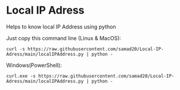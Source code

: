 # Local IP Adress
Helps to know local IP Address using python


  Just copy this command line (Linux & MacOS):
```
curl -s https://raw.githubusercontent.com/samad20/Local-IP-Adress/main/localIPAddress.py | python -
```
Windows(PowerShell):
```
curl.exe -s https://raw.githubusercontent.com/samad20/Local-IP-Adress/main/localIPAddress.py | python -
```
